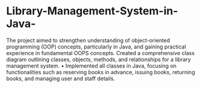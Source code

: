 # Library-Management-System-in-Java-
 The project aimed to strengthen understanding of object-oriented programming (OOP) concepts,  particularly in Java, and gaining practical experience in fundamental OOPS concepts.
  Created a comprehensive class diagram outlining classes, objects, methods, and relationships for a library
 management system.
 • Implemented all classes in Java, focusing on functionalities such as reserving books in advance, issuing books,
 returning books, and managing user and staff details.
